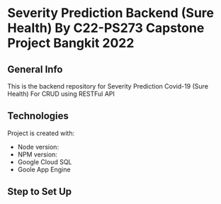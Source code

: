 # Severity Prediction Backend (Sure Health) By C22-PS273 Capstone Project Bangkit 2022 #

## General Info ##
This is the backend repository for Severity Prediction Covid-19 (Sure Health) For CRUD using RESTFul API   

## Technologies ##
Project is created with:
* Node version: 
* NPM version: 
* Google Cloud SQL
* Goole App Engine

## Step to Set Up ##

